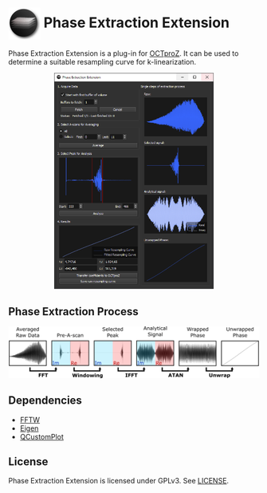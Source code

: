  # <img style="vertical-align:middle" img src="images/octproz_icon.png" width="64"> Phase Extraction Extension

Phase Extraction Extension is a plug-in for [OCTproZ](https://github.com/spectralcode/OCTproZ). It can be used to determine a suitable resampling curve for k-linearization. 

<p align="center">
  <img src="images/PhaseExtractionExtensionScreenshot.png" width="320">
</p>



Phase Extraction Process
--------
<p align="center">
  <img src="images/PhaseExtractionProcess.png">
</p>


Dependencies
----------
- [FFTW](http://www.fftw.org/)
- [Eigen](http://eigen.tuxfamily.org/)
- [QCustomPlot](https://www.qcustomplot.com/)

License
----------
Phase Extraction Extension is licensed under GPLv3. See [LICENSE](LICENSE).
